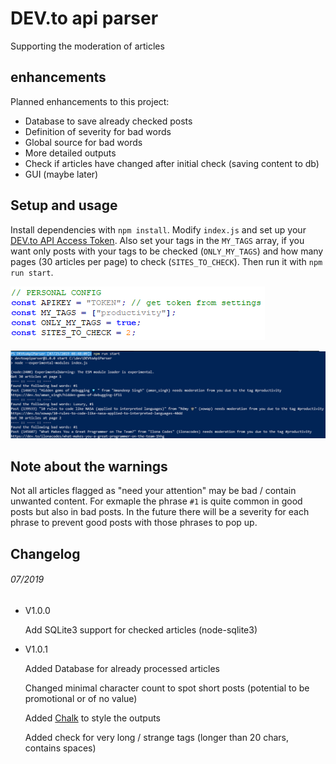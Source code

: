 # DEV.to api parser

Supporting the moderation of articles

## enhancements

Planned enhancements to this project:

- Database to save already checked posts
- Definition of severity for bad words
- Global source for bad words
- More detailed outputs
- Check if articles have changed after initial check (saving content to db)
- GUI (maybe later)

## Setup and usage

Install dependencies with `npm install`.
Modify `index.js` and set up your [DEV.to API Access Token](https://dev.to/settings/account).
Also set your tags in the `MY_TAGS` array, if you want only posts with your tags to be checked (`ONLY_MY_TAGS`) and how many pages (30 articles per page) to check (`SITES_TO_CHECK`).
Then run it with `npm run start`.

![Settings in index.js file](./guide/settings.png)

![Example of output](./guide/output.png)

## Note about the warnings

Not all articles flagged as "need your attention" may be bad / contain unwanted content. For exmaple the phrase `#1` is quite common in good posts but also in bad posts. In the future there will be a severity for each phrase to prevent good posts with those phrases to pop up.

## Changelog

###### 07/2019

- V1.0.0

  Add SQLite3 support for checked articles (node-sqlite3)

- V1.0.1

  Added Database for already processed articles

  Changed minimal character count to spot short posts (potential to be promotional or of no value)

  Added [Chalk](https://www.npmjs.com/package/chalk) to style the outputs

  Added check for very long / strange tags (longer than 20 chars, contains spaces)
